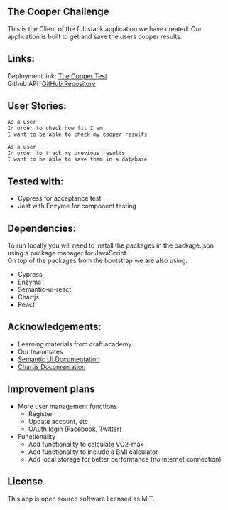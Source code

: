 ## The Cooper Challenge
This is the Client of the full stack application we have created. Our application is built to get and save the users cooper results.

## Links:
Deployment link: [The Cooper Test](whssl-cooper-challenge.netlify.app) \
Github API: [GitHub Repository](https://github.com/sealfury/cooper_api)

## User Stories:
```
As a user
In order to check how fit I am
I want to be able to check my cooper results
```
```
As a user
In order to track my previous results
I want to be able to save them in a database
```
## Tested with:
- Cypress for acceptance test
- Jest with Enzyme for component testing

## Dependencies:
To run locally you will need to install the packages in the package.json using a package manager for JavaScript.\
On top of the packages from the bootstrap we are also using:
- Cypress
- Enzyme
- Semantic-ui-react
- Chartjs
- React

## Acknowledgements:
- Learning materials from craft academy
- Our teammates
- [Semantic UI Documentation](https://react.semantic-ui.com/)
- [Chartjs Documentation](https://github.com/reactchartjs/react-chartjs-2)

## Improvement plans
- More user management functions
    - Register
    - Update account, etc
    - OAuth login (Facebook, Twitter)
- Functionality
    - Add functionality to calculate VO2-max
    - Add functionality to include a BMI calculator
    - Add local storage for better performance (no internet connection)

## License
This app is open source software licensed as MIT.